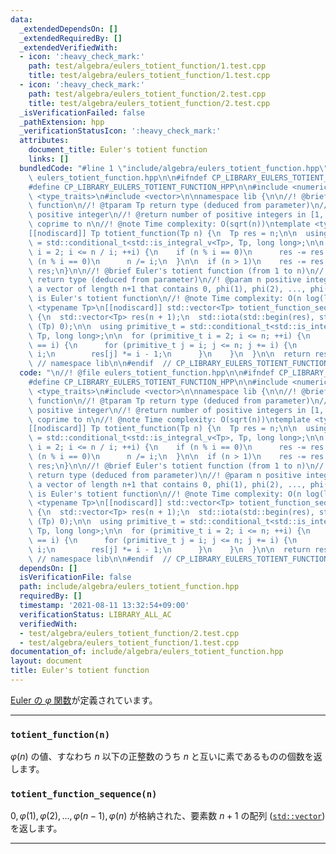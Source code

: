 ```yaml
---
data:
  _extendedDependsOn: []
  _extendedRequiredBy: []
  _extendedVerifiedWith:
  - icon: ':heavy_check_mark:'
    path: test/algebra/eulers_totient_function/1.test.cpp
    title: test/algebra/eulers_totient_function/1.test.cpp
  - icon: ':heavy_check_mark:'
    path: test/algebra/eulers_totient_function/2.test.cpp
    title: test/algebra/eulers_totient_function/2.test.cpp
  _isVerificationFailed: false
  _pathExtension: hpp
  _verificationStatusIcon: ':heavy_check_mark:'
  attributes:
    document_title: Euler's totient function
    links: []
  bundledCode: "#line 1 \"include/algebra/eulers_totient_function.hpp\"\n\n//! @file\
    \ eulers_totient_function.hpp\n\n#ifndef CP_LIBRARY_EULERS_TOTIENT_FUNCTION_HPP\n\
    #define CP_LIBRARY_EULERS_TOTIENT_FUNCTION_HPP\n\n#include <numeric>\n#include\
    \ <type_traits>\n#include <vector>\n\nnamespace lib {\n\n//! @brief Euler's totient\
    \ function\n//! @tparam Tp return type (deduced from parameter)\n//! @param n\
    \ positive integer\n//! @return number of positive integers in [1, n] that are\
    \ coprime to n\n//! @note Time complexity: O(sqrt(n))\ntemplate <typename Tp>\n\
    [[nodiscard]] Tp totient_function(Tp n) {\n  Tp res = n;\n\n  using primitive_t\
    \ = std::conditional_t<std::is_integral_v<Tp>, Tp, long long>;\n\n  for (primitive_t\
    \ i = 2; i <= n / i; ++i) {\n    if (n % i == 0)\n      res -= res / i;\n    while\
    \ (n % i == 0)\n      n /= i;\n  }\n\n  if (n > 1)\n    res -= res / n;\n\n  return\
    \ res;\n}\n\n//! @brief Euler's totient function (from 1 to n)\n//! @tparam Tp\
    \ return type (deduced from parameter)\n//! @param n positive integer\n//! @return\
    \ a vector of length n+1 that contains 0, phi(1), phi(2), ..., phi(n) where phi\
    \ is Euler's totient function\n//! @note Time complexity: O(n log(log n))\ntemplate\
    \ <typename Tp>\n[[nodiscard]] std::vector<Tp> totient_function_sequence(Tp n)\
    \ {\n  std::vector<Tp> res(n + 1);\n  std::iota(std::begin(res), std::end(res),\
    \ (Tp) 0);\n\n  using primitive_t = std::conditional_t<std::is_integral_v<Tp>,\
    \ Tp, long long>;\n\n  for (primitive_t i = 2; i <= n; ++i) {\n    if (res[i]\
    \ == i) {\n      for (primitive_t j = i; j <= n; j += i) {\n        res[j] /=\
    \ i;\n        res[j] *= i - 1;\n      }\n    }\n  }\n\n  return res;\n}\n\n} \
    \ // namespace lib\n\n#endif  // CP_LIBRARY_EULERS_TOTIENT_FUNCTION_HPP\n"
  code: "\n//! @file eulers_totient_function.hpp\n\n#ifndef CP_LIBRARY_EULERS_TOTIENT_FUNCTION_HPP\n\
    #define CP_LIBRARY_EULERS_TOTIENT_FUNCTION_HPP\n\n#include <numeric>\n#include\
    \ <type_traits>\n#include <vector>\n\nnamespace lib {\n\n//! @brief Euler's totient\
    \ function\n//! @tparam Tp return type (deduced from parameter)\n//! @param n\
    \ positive integer\n//! @return number of positive integers in [1, n] that are\
    \ coprime to n\n//! @note Time complexity: O(sqrt(n))\ntemplate <typename Tp>\n\
    [[nodiscard]] Tp totient_function(Tp n) {\n  Tp res = n;\n\n  using primitive_t\
    \ = std::conditional_t<std::is_integral_v<Tp>, Tp, long long>;\n\n  for (primitive_t\
    \ i = 2; i <= n / i; ++i) {\n    if (n % i == 0)\n      res -= res / i;\n    while\
    \ (n % i == 0)\n      n /= i;\n  }\n\n  if (n > 1)\n    res -= res / n;\n\n  return\
    \ res;\n}\n\n//! @brief Euler's totient function (from 1 to n)\n//! @tparam Tp\
    \ return type (deduced from parameter)\n//! @param n positive integer\n//! @return\
    \ a vector of length n+1 that contains 0, phi(1), phi(2), ..., phi(n) where phi\
    \ is Euler's totient function\n//! @note Time complexity: O(n log(log n))\ntemplate\
    \ <typename Tp>\n[[nodiscard]] std::vector<Tp> totient_function_sequence(Tp n)\
    \ {\n  std::vector<Tp> res(n + 1);\n  std::iota(std::begin(res), std::end(res),\
    \ (Tp) 0);\n\n  using primitive_t = std::conditional_t<std::is_integral_v<Tp>,\
    \ Tp, long long>;\n\n  for (primitive_t i = 2; i <= n; ++i) {\n    if (res[i]\
    \ == i) {\n      for (primitive_t j = i; j <= n; j += i) {\n        res[j] /=\
    \ i;\n        res[j] *= i - 1;\n      }\n    }\n  }\n\n  return res;\n}\n\n} \
    \ // namespace lib\n\n#endif  // CP_LIBRARY_EULERS_TOTIENT_FUNCTION_HPP\n"
  dependsOn: []
  isVerificationFile: false
  path: include/algebra/eulers_totient_function.hpp
  requiredBy: []
  timestamp: '2021-08-11 13:32:54+09:00'
  verificationStatus: LIBRARY_ALL_AC
  verifiedWith:
  - test/algebra/eulers_totient_function/2.test.cpp
  - test/algebra/eulers_totient_function/1.test.cpp
documentation_of: include/algebra/eulers_totient_function.hpp
layout: document
title: Euler's totient function
---
```


[Euler の $\varphi$ 関数](https://ja.wikipedia.org/wiki/%E3%82%AA%E3%82%A4%E3%83%A9%E3%83%BC%E3%81%AE%CF%86%E9%96%A2%E6%95%B0)が定義されています。

---

### `totient_function(n)`

$\varphi (n)$ の値、すなわち $n$ 以下の正整数のうち $n$ と互いに素であるものの個数を返します。

### `totient_function_sequence(n)`

$0, \varphi(1), \varphi(2), \ldots, \varphi(n-1), \varphi(n)$ が格納された、要素数 $n + 1$ の配列 ([`std::vector`](https://cpprefjp.github.io/reference/vector/vector.html)) を返します。

<!-- ToDo: totient_function_sum(n) \sum_{i = 1}^n \varphi(i) -->

---
